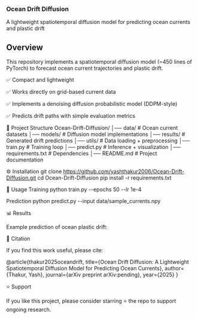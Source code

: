 ### Ocean Drift Diffusion

A lightweight spatiotemporal diffusion model for predicting ocean currents and plastic drift






## Overview

This repository implements a spatiotemporal diffusion model (~450 lines of PyTorch) to forecast ocean current trajectories and plastic drift.

✅ Compact and lightweight

✅ Works directly on grid-based current data

✅ Implements a denoising diffusion probabilistic model (DDPM-style)

✅ Predicts drift paths with simple evaluation metrics

📂 Project Structure
Ocean-Drift-Diffusion/
│── data/              # Ocean current datasets
│── models/            # Diffusion model implementations
│── results/           # Generated drift predictions
│── utils/             # Data loading + preprocessing
│── train.py           # Training loop
│── predict.py         # Inference + visualization
│── requirements.txt   # Dependencies
│── README.md          # Project documentation

⚙️ Installation
git clone https://github.com/yashthakur2006/Ocean-Drift-Diffusion.git
cd Ocean-Drift-Diffusion
pip install -r requirements.txt

🏃 Usage
Training
python train.py --epochs 50 --lr 1e-4

Prediction
python predict.py --input data/sample_currents.npy

📊 Results

Example prediction of ocean plastic drift:

📑 Citation

If you find this work useful, please cite:

@article{thakur2025oceandrift,
  title={Ocean Drift Diffusion: A Lightweight Spatiotemporal Diffusion Model for Predicting Ocean Currents},
  author={Thakur, Yash},
  journal={arXiv preprint arXiv:pending},
  year={2025}
}

⭐ Support

If you like this project, please consider starring ⭐ the repo to support ongoing research.

